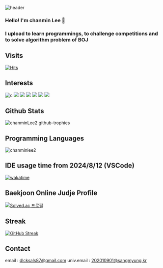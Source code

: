 ![header](https://capsule-render.vercel.app/api?type=wave&color=auto&height=300&section=header&text=github_profile&fontSize=90)

### Hello! I'm chanmin Lee 👋

### I upload to learn programmings, to challenge competitions and to solve algorithm problem of BOJ

## Visits
[![Hits](https://hits.seeyoufarm.com/api/count/incr/badge.svg?url=https%3A%2F%2Fgithub.com%2FChanMinLee2%2F&count_bg=%237AD534&title_bg=%23ED7D7D&icon=&icon_color=%23F0EEEE&title=hits&edge_flat=false)](https://hits.seeyoufarm.com)

## Interests

![c](https://img.shields.io/badge/c-A8B9CC.svg?&style=for-the-badge&logo=c&logoColor=blue) <img src="https://img.shields.io/badge/Python-3776AB?style=for-the-badge&logo=Python&logoColor=white"> <img src="https://img.shields.io/badge/java-007396?style=for-the-badge&logo=OpenJDK&logoColor=white"> <img src="https://img.shields.io/badge/HTML5-E34F26?style=for-the-badge&logo=html5&logoColor=FFF"/> <img src="https://img.shields.io/badge/CSS3-1572B6?style=for-the-badge&logo=css3&logoColor=FFF"/>
 <img src="https://img.shields.io/badge/javascript-F7DF1E?style=for-the-badge&logo=javascript&logoColor=black"> <img src="https://img.shields.io/badge/react-61DAFB?style=for-the-badge&logo=react&logoColor=black"> 


## Github Stats

![chanminLee2 github-trophies](https://stats.dooboo.io/api/github-trophies?login=chanminLee2)

## Programming Languages

<img src="https://github-readme-stats.vercel.app/api/top-langs?username=chanminlee2&show_icons=true&locale=en&layout=compact" alt="chanminlee2" />

## IDE usage time from 2024/8/12 (VSCode)

[![wakatime](https://wakatime.com/badge/user/d79b1d8e-514e-4b37-a51a-e709692f64db.svg)](https://wakatime.com/@d79b1d8e-514e-4b37-a51a-e709692f64db)

## Baekjoon Online Judje Profile

[![Solved.ac 프로필](http://mazassumnida.wtf/api/v2/generate_badge?boj=dlcksals87)](https://solved.ac/dlcksals87)

## Streak

[![GitHub Streak](https://streak-stats.demolab.com/?user=chanminLee2)](https://git.io/streak-stats)

## Contact

email : dlcksals87@gmail.com
univ.email : 202010901@sangmyung.kr
